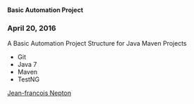 #### Basic Automation Project

### April 20, 2016

A Basic Automation Project Structure for Java Maven Projects

* Git
* Java 7
* Maven
* TestNG

[Jean-francois Nepton](http://sqasolution.com)
